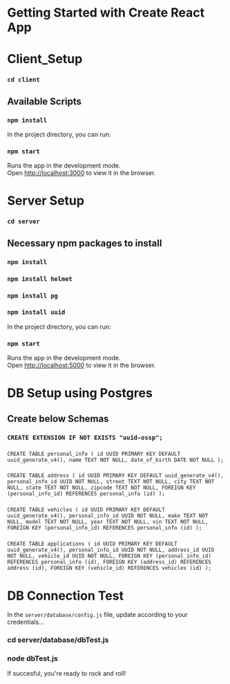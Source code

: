 # Getting Started with Create React App

# Client_Setup

### `cd client`

## Available Scripts

### `npm install`

In the project directory, you can run:

### `npm start`

Runs the app in the development mode.\
Open [http://localhost:3000](http://localhost:3000) to view it in the browser.

##

# Server Setup

### `cd server`

## Necessary npm packages to install

### `npm install`

### `npm install helmet`

### `npm install pg`

### `npm install uuid`

In the project directory, you can run:

### `npm start`

Runs the app in the development mode.\
Open [http://localhost:5000](http://localhost:5000) to view it in the browser.

##

# DB Setup using Postgres

## Create below Schemas

### `CREATE EXTENSION IF NOT EXISTS "uuid-ossp";`

###
 `CREATE TABLE personal_info (
  id UUID PRIMARY KEY DEFAULT uuid_generate_v4(),
  name TEXT NOT NULL,
  date_of_birth DATE NOT NULL
);`

###
`CREATE TABLE address (
  id UUID PRIMARY KEY DEFAULT uuid_generate_v4(),
  personal_info_id UUID NOT NULL,
  street TEXT NOT NULL,
  city TEXT NOT NULL,
  state TEXT NOT NULL,
  zipcode TEXT NOT NULL,
  FOREIGN KEY (personal_info_id) REFERENCES personal_info (id)
);`

###
`CREATE TABLE vehicles (
  id UUID PRIMARY KEY DEFAULT uuid_generate_v4(),
  personal_info_id UUID NOT NULL,
  make TEXT NOT NULL,
  model TEXT NOT NULL,
  year TEXT NOT NULL,
  vin TEXT NOT NULL,
  FOREIGN KEY (personal_info_id) REFERENCES personal_info (id)
);`

###
`CREATE TABLE applications (
  id UUID PRIMARY KEY DEFAULT uuid_generate_v4(),
  personal_info_id UUID NOT NULL,
  address_id UUID NOT NULL,
  vehicle_id UUID NOT NULL,
  FOREIGN KEY (personal_info_id) REFERENCES personal_info (id),
  FOREIGN KEY (address_id) REFERENCES address (id),
  FOREIGN KEY (vehicle_id) REFERENCES vehicles (id)
);`

# DB Connection Test 

In the `server/database/config.js` file, update according to your credentials...

### cd server/database/dbTest.js

### node dbTest.js

If succesful, you're ready to rock and roll! 
